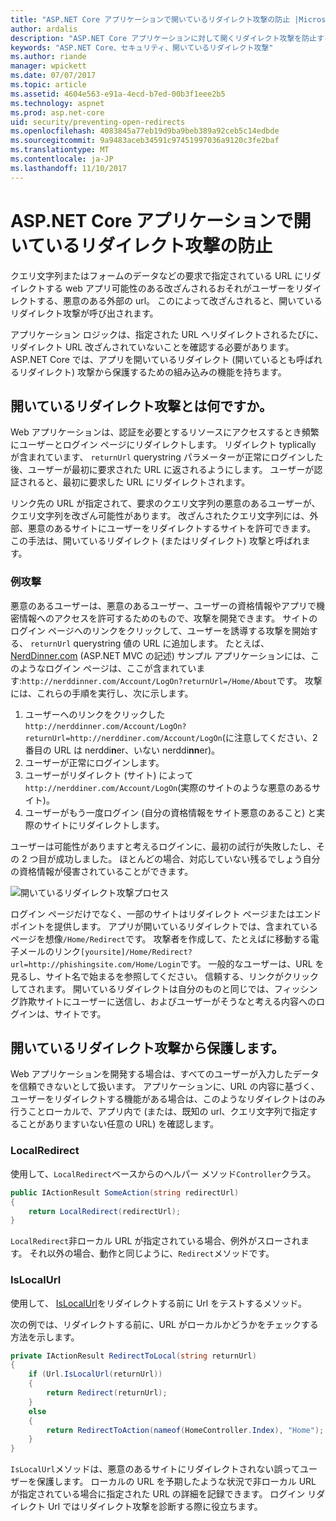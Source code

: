 ```yaml
---
title: "ASP.NET Core アプリケーションで開いているリダイレクト攻撃の防止 |Microsoft ドキュメント"
author: ardalis
description: "ASP.NET Core アプリケーションに対して開くリダイレクト攻撃を防止する方法を示します"
keywords: "ASP.NET Core、セキュリティ、開いているリダイレクト攻撃"
ms.author: riande
manager: wpickett
ms.date: 07/07/2017
ms.topic: article
ms.assetid: 4604e563-e91a-4ecd-b7ed-00b3f1eee2b5
ms.technology: aspnet
ms.prod: asp.net-core
uid: security/preventing-open-redirects
ms.openlocfilehash: 4083845a77eb19d9ba9beb389a92ceb5c14edbde
ms.sourcegitcommit: 9a9483aceb34591c97451997036a9120c3fe2baf
ms.translationtype: MT
ms.contentlocale: ja-JP
ms.lasthandoff: 11/10/2017
---
```

# <a name="preventing-open-redirect-attacks-in-an-aspnet-core-app"></a>ASP.NET Core アプリケーションで開いているリダイレクト攻撃の防止

クエリ文字列またはフォームのデータなどの要求で指定されている URL にリダイレクトする web アプリ可能性のある改ざんされるおそれがユーザーをリダイレクトする、悪意のある外部の url。 このによって改ざんされると、開いているリダイレクト攻撃が呼び出されます。

アプリケーション ロジックは、指定された URL へリダイレクトされるたびに、リダイレクト URL 改ざんされていないことを確認する必要があります。 ASP.NET Core では、アプリを開いているリダイレクト (開いているとも呼ばれるリダイレクト) 攻撃から保護するための組み込みの機能を持ちます。

## <a name="what-is-an-open-redirect-attack"></a>開いているリダイレクト攻撃とは何ですか。

Web アプリケーションは、認証を必要とするリソースにアクセスするとき頻繁にユーザーとログイン ページにリダイレクトします。 リダイレクト typlically が含まれています、 `returnUrl` querystring パラメーターが正常にログインした後、ユーザーが最初に要求された URL に返されるようにします。 ユーザーが認証されると、最初に要求した URL にリダイレクトされます。

リンク先の URL が指定されて、要求のクエリ文字列の悪意のあるユーザーが、クエリ文字列を改ざん可能性があります。 改ざんされたクエリ文字列には、外部、悪意のあるサイトにユーザーをリダイレクトするサイトを許可できます。 この手法は、開いているリダイレクト (またはリダイレクト) 攻撃と呼ばれます。

### <a name="an-example-attack"></a>例攻撃

悪意のあるユーザーは、悪意のあるユーザー、ユーザーの資格情報やアプリで機密情報へのアクセスを許可するためのもので、攻撃を開発できます。 サイトのログイン ページへのリンクをクリックして、ユーザーを誘導する攻撃を開始する、 `returnUrl` querystring 値の URL に追加します。 たとえば、 [NerdDinner.com](http://nerddinner.com) (ASP.NET MVC の記述) サンプル アプリケーションには、このようなログイン ページは、ここが含まれています:``http://nerddinner.com/Account/LogOn?returnUrl=/Home/About``です。 攻撃には、これらの手順を実行し、次に示します。

1. ユーザーへのリンクをクリックした``http://nerddinner.com/Account/LogOn?returnUrl=http://nerddiner.com/Account/LogOn``(に注意してください、2 番目の URL は nerddi**n**er、いない nerddi**nn**er)。
2. ユーザーが正常にログインします。
3. ユーザーがリダイレクト (サイト) によって``http://nerddiner.com/Account/LogOn``(実際のサイトのような悪意のあるサイト)。
4. ユーザーがもう一度ログイン (自分の資格情報をサイト悪意のあること) と実際のサイトにリダイレクトします。

ユーザーは可能性がありますと考えるログインに、最初の試行が失敗したし、その 2 つ目が成功しました。 ほとんどの場合、対応していない残るでしょう自分の資格情報が侵害されていることができます。

![開いているリダイレクト攻撃プロセス](preventing-open-redirects/_static/open-redirection-attack-process.png)

ログイン ページだけでなく、一部のサイトはリダイレクト ページまたはエンドポイントを提供します。 アプリが開いているリダイレクトでは、含まれているページを想像``/Home/Redirect``です。 攻撃者を作成して、たとえばに移動する電子メールのリンク``[yoursite]/Home/Redirect?url=http://phishingsite.com/Home/Login``です。 一般的なユーザーは、URL を見るし、サイト名で始まるを参照してください。 信頼する、リンクがクリックしてされます。 開いているリダイレクトは自分のものと同じでは、フィッシング詐欺サイトにユーザーに送信し、およびユーザーがそうなと考える内容へのログインは、サイトです。

## <a name="protecting-against-open-redirect-attacks"></a>開いているリダイレクト攻撃から保護します。

Web アプリケーションを開発する場合は、すべてのユーザーが入力したデータを信頼できないとして扱います。 アプリケーションに、URL の内容に基づく、ユーザーをリダイレクトする機能がある場合は、このようなリダイレクトはのみ行うことローカルで、アプリ内で (または、既知の url、クエリ文字列で指定することがありますいない任意の URL) を確認します。

### <a name="localredirect"></a>LocalRedirect

使用して、``LocalRedirect``ベースからのヘルパー メソッド`Controller`クラス。

```csharp
public IActionResult SomeAction(string redirectUrl)
{
    return LocalRedirect(redirectUrl);
}
```

``LocalRedirect``非ローカル URL が指定されている場合、例外がスローされます。 それ以外の場合、動作と同じように、``Redirect``メソッドです。

### <a name="islocalurl"></a>IsLocalUrl

使用して、 [IsLocalUrl](https://docs.microsoft.com/aspnet/core/api/microsoft.aspnetcore.mvc.iurlhelper#Microsoft_AspNetCore_Mvc_IUrlHelper_IsLocalUrl_System_String_)をリダイレクトする前に Url をテストするメソッド。

次の例では、リダイレクトする前に、URL がローカルかどうかをチェックする方法を示します。

```csharp
private IActionResult RedirectToLocal(string returnUrl)
{
    if (Url.IsLocalUrl(returnUrl))
    {
        return Redirect(returnUrl);
    }
    else
    {
        return RedirectToAction(nameof(HomeController.Index), "Home");
    }
}
```

`IsLocalUrl`メソッドは、悪意のあるサイトにリダイレクトされない誤ってユーザーを保護します。 ローカルの URL を予期したような状況で非ローカル URL が指定されている場合に指定された URL の詳細を記録できます。 ログイン リダイレクト Url ではリダイレクト攻撃を診断する際に役立ちます。

